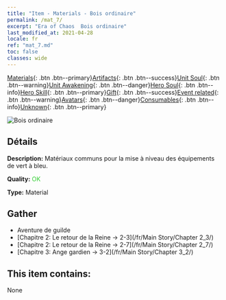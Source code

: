 ```yaml
---
title: "Item - Materials - Bois ordinaire"
permalink: /mat_7/
excerpt: "Era of Chaos  Bois ordinaire"
last_modified_at: 2021-04-28
locale: fr
ref: "mat_7.md"
toc: false
classes: wide
---
```

 [Materials](/ItemsFR/){: .btn .btn--primary}[Artifacts](/ItemsFR/Artifacts/){: .btn .btn--success}[Unit Soul](/ItemsFR/UnitSoul/){: .btn .btn--warning}[Unit Awakening](/ItemsFR/UnitAwakening/){: .btn .btn--danger}[Hero Soul](/ItemsFR/HeroSoul/){: .btn .btn--info}[Hero Skill](/ItemsFR/HeroSkill/){: .btn .btn--primary}[Gift](/ItemsFR/Gift/){: .btn .btn--success}[Event related](/ItemsFR/Events/){: .btn .btn--warning}[Avatars](/ItemsFR/Avatars/){: .btn .btn--danger}[Consumables](/ItemsFR/Consumables/){: .btn .btn--info}[Unknown](/ItemsFR/Unknown/){: .btn .btn--primary}

 ![Bois ordinaire](/images/t/i_cailiao_mucai1.png)

## Détails
 **Description:** Matériaux communs pour la mise à niveau des équipements de vert à bleu.

 **Quality:** <span style="color: #32CD32">OK</span>

 **Type:** Material

## Gather

*    Aventure de guilde 
*    [Chapitre 2: Le retour de la Reine -> 2-3](/fr/Main Story/Chapter 2_3/) 
*    [Chapitre 2: Le retour de la Reine -> 2-7](/fr/Main Story/Chapter 2_7/) 
*    [Chapitre 3: Ange gardien -> 3-2](/fr/Main Story/Chapter 3_2/) 

## This item contains:

  None

